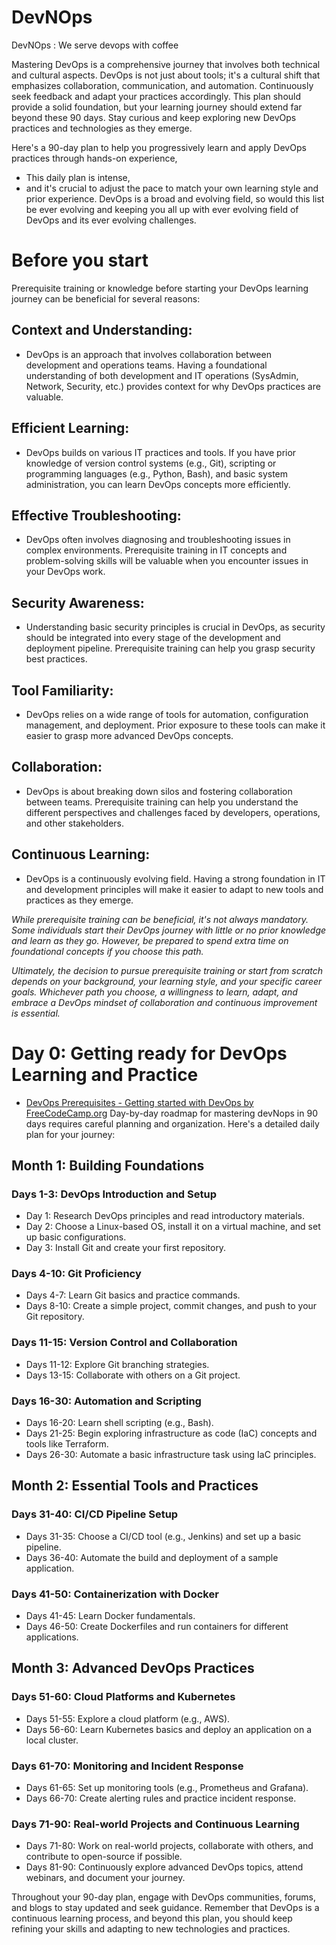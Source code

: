 # DevNOps
DevNOps : We serve devops with coffee

Mastering DevOps is a comprehensive journey that involves both technical and cultural aspects. DevOps is not just about tools; it's a cultural shift that emphasizes collaboration, communication, and automation. Continuously seek feedback and adapt your practices accordingly. This plan should provide a solid foundation, but your learning journey should extend far beyond these 90 days. Stay curious and keep exploring new DevOps practices and technologies as they emerge.

Here's a 90-day plan to help you progressively learn and apply DevOps practices through hands-on experience, 
- This daily plan is intense, 
- and it's crucial to adjust the pace to match your own learning style and prior experience. 
DevOps is a broad and evolving field, so would this list be ever evolving and keeping you all up with ever evolving field of DevOps and its ever evolving challenges. 

# Before you start

Prerequisite training or knowledge before starting your DevOps learning journey can be beneficial for several reasons:

## Context and Understanding: 
- DevOps is an approach that involves collaboration between development and operations teams. Having a foundational understanding of both development and IT operations (SysAdmin, Network, Security, etc.) provides context for why DevOps practices are valuable.

## Efficient Learning: 
- DevOps builds on various IT practices and tools. If you have prior knowledge of version control systems (e.g., Git), scripting or programming languages (e.g., Python, Bash), and basic system administration, you can learn DevOps concepts more efficiently.

## Effective Troubleshooting: 
- DevOps often involves diagnosing and troubleshooting issues in complex environments. Prerequisite training in IT concepts and problem-solving skills will be valuable when you encounter issues in your DevOps work.

## Security Awareness: 
- Understanding basic security principles is crucial in DevOps, as security should be integrated into every stage of the development and deployment pipeline. Prerequisite training can help you grasp security best practices.

## Tool Familiarity: 
- DevOps relies on a wide range of tools for automation, configuration management, and deployment. Prior exposure to these tools can make it easier to grasp more advanced DevOps concepts.

## Collaboration: 
- DevOps is about breaking down silos and fostering collaboration between teams. Prerequisite training can help you understand the different perspectives and challenges faced by developers, operations, and other stakeholders.

## Continuous Learning: 
- DevOps is a continuously evolving field. Having a strong foundation in IT and development principles will make it easier to adapt to new tools and practices as they emerge.

_While prerequisite training can be beneficial, it's not always mandatory. Some individuals start their DevOps journey with little or no prior knowledge and learn as they go. However, be prepared to spend extra time on foundational concepts if you choose this path._

_Ultimately, the decision to pursue prerequisite training or start from scratch depends on your background, your learning style, and your specific career goals. Whichever path you choose, a willingness to learn, adapt, and embrace a DevOps mindset of collaboration and continuous improvement is essential._

# Day 0: Getting ready for DevOps Learning and Practice
- [DevOps Prerequisites - Getting started with DevOps by FreeCodeCamp.org](https://www.youtube.com/watch?v=Wvf0mBNGjXY)
Day-by-day roadmap for mastering devNops in 90 days requires careful planning and organization. Here's a detailed daily plan for your journey:

## Month 1: Building Foundations

### Days 1-3: DevOps Introduction and Setup
- Day 1: Research DevOps principles and read introductory materials.
- Day 2: Choose a Linux-based OS, install it on a virtual machine, and set up basic configurations.
- Day 3: Install Git and create your first repository.

### Days 4-10: Git Proficiency
- Days 4-7: Learn Git basics and practice commands.
- Days 8-10: Create a simple project, commit changes, and push to your Git repository.

### Days 11-15: Version Control and Collaboration
- Days 11-12: Explore Git branching strategies.
- Days 13-15: Collaborate with others on a Git project.

### Days 16-30: Automation and Scripting
- Days 16-20: Learn shell scripting (e.g., Bash).
- Days 21-25: Begin exploring infrastructure as code (IaC) concepts and tools like Terraform.
- Days 26-30: Automate a basic infrastructure task using IaC principles.

## Month 2: Essential Tools and Practices

### Days 31-40: CI/CD Pipeline Setup
- Days 31-35: Choose a CI/CD tool (e.g., Jenkins) and set up a basic pipeline.
- Days 36-40: Automate the build and deployment of a sample application.

### Days 41-50: Containerization with Docker
- Days 41-45: Learn Docker fundamentals.
- Days 46-50: Create Dockerfiles and run containers for different applications.

## Month 3: Advanced DevOps Practices

### Days 51-60: Cloud Platforms and Kubernetes
- Days 51-55: Explore a cloud platform (e.g., AWS).
- Days 56-60: Learn Kubernetes basics and deploy an application on a local cluster.

### Days 61-70: Monitoring and Incident Response
- Days 61-65: Set up monitoring tools (e.g., Prometheus and Grafana).
- Days 66-70: Create alerting rules and practice incident response.

### Days 71-90: Real-world Projects and Continuous Learning
- Days 71-80: Work on real-world projects, collaborate with others, and contribute to open-source if possible.
- Days 81-90: Continuously explore advanced DevOps topics, attend webinars, and document your journey.

Throughout your 90-day plan, engage with DevOps communities, forums, and blogs to stay updated and seek guidance. Remember that DevOps is a continuous learning process, and beyond this plan, you should keep refining your skills and adapting to new technologies and practices.
